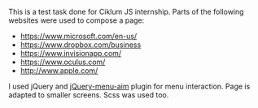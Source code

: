 This is a test task done for Ciklum JS internship.
Parts of the following websites were used to compose a page:
- https://www.microsoft.com/en-us/
- https://www.dropbox.com/business
- https://www.invisionapp.com/
- https://www.oculus.com/
- http://www.apple.com/

I used jQuery and [jQuery-menu-aim](https://github.com/kamens/jQuery-menu-aim) plugin for menu interaction.
Page is adapted to smaller screens. Scss was used too.
